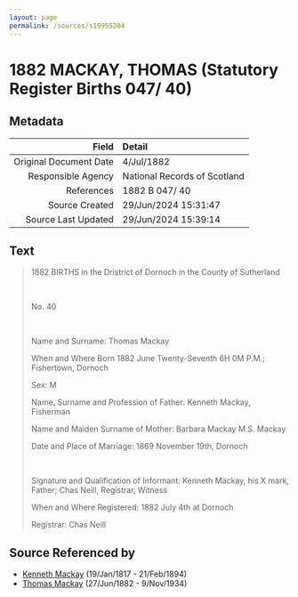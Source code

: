 ```yaml
---
layout: page
permalink: /sources/s19955204
---
```


# 1882 MACKAY, THOMAS (Statutory Register Births 047/ 40)

## Metadata

Field | Detail
---:|:---
Original Document Date | 4/Jul/1882
Responsible Agency | National Records of Scotland
References | 1882 B 047/ 40
Source Created | 29/Jun/2024 15:31:47
Source Last Updated | 29/Jun/2024 15:39:14

## Text

> 1882 BIRTHS in the Dristrict of Dornoch in the County of Sutherland
>
> <br/>
>
> No. 40
>
> <br/>
>
> Name and Surname: Thomas Mackay
>
> When and Where Born 1882 June Twenty-Seventh 6H 0M P.M.; Fishertown, Dornoch
>
> Sex: M
>
> Name, Surname and Profession of Father: Kenneth Mackay, Fisherman
>
> Name and Maiden Surname of Mother: Barbara Mackay M.S. Mackay
>
> Date and Place of Marriage: 1869 November 19th, Dornoch
>
> <br/>
>
> Signature and Qualification of Informant: Kenneth Mackay, his X mark, Father; Chas Neill, Registrar, Witness
>
> When and Where Registered: 1882 July 4th at Dornoch
>
> Registrar: Chas Neill
>

## Source Referenced by

* [Kenneth Mackay](../people/@21362348@-kenneth-mackay-b1817-1-19-d1894-2-21.md) (19/Jan/1817 - 21/Feb/1894)
* [Thomas Mackay](../people/@5045152@-thomas-mackay-b1882-6-27-d1934-11-9.md) (27/Jun/1882 - 9/Nov/1934)
